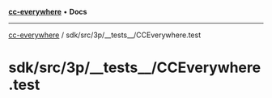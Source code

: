 [**cc-everywhere**](../../../../../index.md) • **Docs**

***

[cc-everywhere](../../../../../index.md) / sdk/src/3p/\_\_tests\_\_/CCEverywhere.test

# sdk/src/3p/\_\_tests\_\_/CCEverywhere.test
